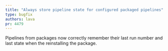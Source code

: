 ```yaml
---
title: "Always store pipeline state for configured packaged pipelines"
type: bugfix
authors: lava
pr: 4479
---
```


Pipelines from packages now correctly remember their last run number and last
state when the reinstalling the package.
